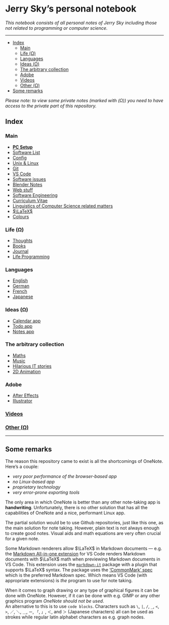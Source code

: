 # Jerry Sky’s personal notebook

*This notebook consists of all personal notes of Jerry Sky including those not related to programming or computer science.*

---

- [Index](#index)
    - [Main](#main)
    - [Life (Ω)](#life-ω)
    - [Languages](#languages)
    - [Ideas (Ω)](#ideas-ω)
    - [The arbitrary collection](#the-arbitrary-collection)
    - [Adobe](#adobe)
    - [Videos](#videos)
    - [Other (Ω)](#other-ω)
- [Some remarks](#some-remarks)

*Please note: to view some private notes (marked with (Ω)) you need to have access to the private part of this repository.*

## Index

### Main
- [**PC Setup**](main/pc-setup.md)
- [Software List](main/software-list.md)
- [Config](config/readme.md)
- [Unix & Linux](main/unix-linux.md)
- [Git](main/git-notes.md)
- [VS Code](main/vs-code.md)
- [Software issues](main/software-issues.md)
- [Blender Notes](main/blender-notes.md)
- [Web stuff](main/web-stuff/readme.md)
- [Software Engineering](main/software-engineering/readme.md)
- [Curriculum Vitae](cv/readme.md)
- [Linguistics of Computer Science related matters](main/linguistics-related-to-cs.md)
- [$\LaTeX$](main/latex-notes.md)
- [Colours](main/colour-notes.md)

### Life (Ω)
- [Thoughts](private/life/thoughts/readme.md)
- [Books](private/life/books/readme.md)
- [Journal](private/life/journal/readme.md)
- [Life Programming](private/life/life-programming/readme.md)

### Languages
- [English](languages/english/readme.md)
- [German](languages/deutsch/readme.md)
- [French](languages/français/readme.md)
- [Japanese](languages/日本語/readme.md)

### Ideas (Ω)
- [Calendar app](private/ideas/calendar-app.md)
- [Todo app](private/ideas/todo-app.md)
- [Notes app](private/ideas/notes-app.md)

### The arbitrary collection
- [Maths](the-arbitrary-collection/arbitrary-math-snippets.md)
- [Music](the-arbitrary-collection/arbitrary-music-things.md)
- [Hilarious IT stories](the-arbitrary-collection/hilarious-it-stories.md)
- [2D Animation](the-arbitrary-collection/2d-animation.md)

### Adobe
- [After Effects](adobe/after-effects.md)
- [Illustrator](adobe/illustrator.md)

### [Videos](videos/readme.md)

### [Other (Ω)](private/other/readme.md)

---

## Some remarks

The reason this repository came to exist is all the shortcomings of OneNote. Here’s a couple:
- *very poor performance of the browser-based app*
- *no Linux-based app*
- *proprietary technology*
- *very error-prone exporting tools*

The only area in which OneNote is better than any other note-taking app is **handwriting**. Unfortunately, there is no other solution that has all the capabilities of OneNote and a nice, performant Linux app.

The partial solution would be to use Github repositories, just like this one, as the main solution for note taking. However, plain text is not always enough to create good notes. Visual aids and math equations are very often crucial for a given note.

Some Markdown renderers allow $\LaTeX$ in Markdown documents — e.g. the [Markdown All-in-one extension](https://marketplace.visualstudio.com/items?itemName=yzhang.markdown-all-in-one) for VS Code renders Markdown documents with $\LaTeX$ math when previewing Markdown documents in VS Code. This extension uses the [`markdown-it`](https://www.npmjs.com/package/markdown-it) package with a plugin that supports $\LaTeX$ syntax. The package uses the [‘CommonMark’ spec](https://commonmark.org/) which is the preferred Markdown spec. Which means VS Code (with appropriate extensions) is *the* program to use for note taking.

When it comes to graph drawing or any type of graphical figures it can be done with OneNote. However, if it can be done with e.g. GIMP or any other graphics program *OneNote should not be used*.\
An alternative to this is to use `code blocks`. Characters such as `\`, `|`, `/`, `_`, `<`, `>`, `／`, `＼`, `＿`, `ー`, `「`, `」`, `＜`, and `＞` (Japanese characters) all can be used as strokes while regular latin alphabet characters as e.g. graph nodes.
